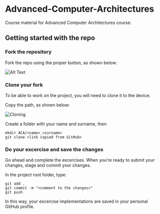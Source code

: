 # Advanced-Computer-Architectures
Course material for Advanced Computer Architectures course.

## Getting started with the repo

### Fork the repository

Fork the repo using the proper button, as shown below:

![Alt Text](https://github.com/PARCO-LAB/Advanced-Computer-Architectures/blob/main/figures/fork.png)

### Clone your fork
To be able to work on the project, you will need to clone it to the device.

Copy the path, as shown below:

![Cloning](https://github.com/PARCO-LAB/Advanced-Computer-Architectures/blob/main/figures/clone.png)

Create a folder with your name and surname, then 

```
mkdir ACA/<name>_<surname>
git clone <link copied from GitHub>
```

### Do your excercise and save the changes
Go ahead and complete the excercises. When you’re ready to submit your changes, stage and commit your changes.

In the project root folder, type:
```
git add .
git commit -m "<comment to the changes>"
git push
```

In this way, your excercise implementations are saved in your personal GitHub profile.
